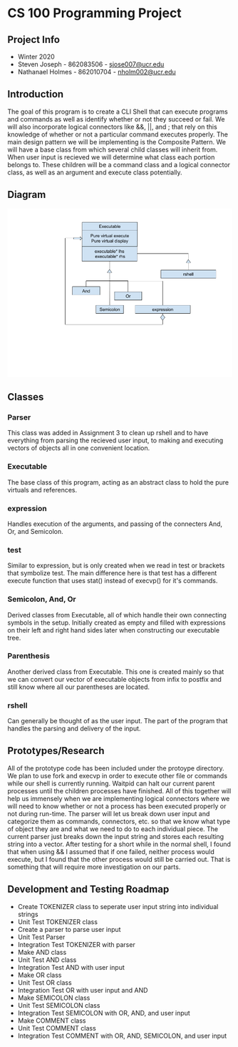 # CS 100 Programming Project

## Project Info

- Winter 2020 
- Steven Joseph - 862083506 - sjose007@ucr.edu
- Nathanael Holmes - 862010704 - nholm002@ucr.edu

## Introduction

The goal of this program is to create a CLI Shell that can execute programs and commands as well as identify whether or not they succeed or fail. We will also incorporate logical connectors like &&, ||, and ; that rely on this knowledge of whether or not a particular command executes properly. The main design pattern we will be implementing is the Composite Pattern. We will have a base class from which several child classes will inherit from. When user input is recieved we will determine what class each portion belongs to. These children will be a command class and a logical connector class, as well as an argument and execute class potentially.

## Diagram

![](images/OMT%20Diagram.png)

## Classes

### Parser
This class was added in Assignment 3 to clean up rshell and to have everything from parsing the recieved user input, to making and executing vectors of objects all in one convenient location.
### Executable
The base class of this program, acting as an abstract class to hold the pure virtuals and references.

### expression
Handles execution of the arguments, and passing of the connecters And, Or, and Semicolon.

### test
Similar to expression, but is only created when we read in test or brackets that symbolize test. The main difference here is that test has a different execute function that uses stat() instead of execvp() for it's commands.

### Semicolon, And, Or
Derived classes from Executable, all of which handle their own connecting symbols in the setup. Initially created as empty and filled with expressions on their left and right hand sides later when constructing our executable tree.
### Parenthesis
Another derived class from Executable. This one is created mainly so that we can convert our vector of executable objects from infix to postfix and still know where all our parentheses are located.
### rshell
Can generally be thought of as the user input. The part of the program that handles the parsing and delivery of the input.


## Prototypes/Research

All of the prototype code has been included under the protoype directory. We plan to use fork and execvp in order to execute other file or commands while our shell is currently running. Waitpid can halt our current parent processes until the children processes have finished. All of this together will help us immensely when we are implementing logical connectors where we will need to know whether or not a process has been executed properly or not during run-time. The parser will let us break down user input and categorize them as commands, connectors, etc. so that we know what type of object they are and what we need to do to each individual piece. The current parser just breaks down the input string and stores each resulting string into a vector. After testing for a short while in the normal shell, I found that when using && I assumed that if one failed, neither process would execute, but I found that the other process would still be carried out. That is something that will require more investigation on our parts.

## Development and Testing Roadmap

- Create TOKENIZER class to seperate user input string into individual strings
- Unit Test TOKENIZER class
- Create a parser to parse user input
- Unit Test Parser
- Integration Test TOKENIZER with parser
- Make AND class
- Unit Test AND class
- Integration Test AND with user input
- Make OR class
- Unit Test OR class
- Integration Test OR with user input and AND
- Make SEMICOLON class
- Unit Test SEMICOLON class
- Integration Test SEMICOLON with OR, AND, and user input
- Make COMMENT class
- Unit Test COMMENT class
- Integration Test COMMENT with OR, AND, SEMICOLON, and user input
